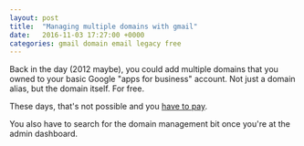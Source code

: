 ```yaml
---
layout: post
title:  "Managing multiple domains with gmail"
date:   2016-11-03 17:27:00 +0000
categories: gmail domain email legacy free
---
```


Back in the day (2012 maybe), you could add multiple domains that you owned to your basic Google "apps for business" account. Not just a domain alias, but the domain itself. For free.

These days, that's not possible and you [have to pay](https://cloud.googleblog.com/2012/12/changes-to-google-apps-for-businesses.html).

You also have to search for the domain management bit once you're at the admin dashboard.